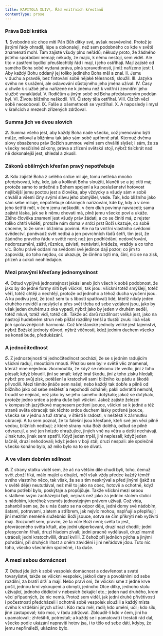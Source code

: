 ```yaml
---
title: KAPITOLA XLIV\. Řád vnitřních křesťanů
contentType: prose
---
```


<section>

### Práva Boží krátká

**_1._** Svobodné sic chce míti Pán Bůh dítky své, avšak nesvévolné. Protož je jistými řády ohradil, lépe a dokonaleji, než sem podobného co kde v světě znamenati mohl. Tam zajisté všudy plno neřádů; někudy proto, že žádného jistého spořádání nemají; někudy, že majíc, k němu nestojí, sem viděl. Ale tito v zastření bydlící přeušlechtilý řád i mají, i jeho ostříhají. Mají zajisté od samého Boha sobě vydaná práva, plná spravedlnosti, jimiž nařízeno jest: I. Aby každý Bohu oddaný jej toliko jediného Boha měl a znal. II. Jemu v duchu a pravdě, bez fintování sobě nějaké tělesnosti, sloužil. III. Jazyka svého ne k urážení, ale oslavování důstojného jeho jména užíval. IV. Časy a chvíle k službě jeho nařízené ne k jinému než k vnitřní i zevnitřní jeho službě vynakládal. V. Rodičům a jiným sobě od Boha představeným poddán byl. VI. Životu bližního neškodil. VII. Čistoty těla ostříhal. VIII. Cizích věcí sobě neosoboval. IX. Falše a ošemetnosti se vystříhal. X. A naposledy i mysl v šraňcích a mezech zřízených zdržoval.

### Summa jich ve dvou slovích

**_2._** Summa všeho jest, aby každý Boha nade všecko, což jmenováno býti může, miloval a bližnímu tak jako sám sobě upřímně přál. Kterouž dvěma slovy obsaženou práv Božích summou velmi sem chváliti slyšel; i sám, že za všecky nesčíslné zákony, práva a zřízení světská stojí, nýbrž tisíckrát nad ně dokonalejší jest, shledal a zkusil.

### Zákonů obšírných křesťan pravý nepotřebuje

**_3._** Kdo zajisté Boha z celého srdce miluje, tomu netřeba mnoho předpisovati, kdy, kde, jak a kolikrát Bohu sloužiti, klaněti se a jej ctíti má; protože samo to srdečné s Bohem spojení a ku poslušenství hotovost nejlibější jemu poctou jest a člověka, aby vždycky a všudy sám v sobě chválil a všemi činy svými slávu jeho obmýšlel, vede. Tak, kdo bližního jako sám sebe miluje, nepotřebuje obšírných nařizování, kde by, kdy a v čem jeho šetřiti měl, v čem jemu neškoditi, v čem dluh povinný navraceti; sama zajisté láska, jak se k němu chovati má, plně jemu všecko poví a ukáže. Zlého člověka znamení jest všudy práv žádati, a co se činiti má, z rejster toliko chtíti věděti, protože nám doma v srdci prst Boží ukazuje, co sobě chceme, to že sme i bližnímu povinni. Ale na ta vnitřní vlastního svědomí svědectví, poněvadž svět nedbá a jen povrchních řádů šetří, tím jest, že žádného pravého řádu v světě není; než jen podhlédání, nedověřování, nedorozumění, záští, různice, závisti, nenávisti, krádeže, vraždy a co toho víc. Bohu právě oddaní na svědomí své jedince dají pozor; co jim to zapovídá, do toho nejdou, co ukazuje, že činěno býti má, činí, nic se na zisk, přízeň a cokoli neohlédajíce.

### Mezi pravými křesťany jednomyslnost

**_4._** Odtud vyplývá jednostejnost jakási aneb jich všech k sobě podobnost, že jako by do jedné formy sliti byli všickni, tak jsou: všickni totéž smýšlejí, totéž věří, totéž chtějí a nechtějí, protože od jednoho a téhož ducha vyučeni jsou. A ku podivu jest, že (což sem tu s libostí spatřoval) lidé, kteříž nikdy jeden druhého neviděl a neslyšel a přes svět třeba od sebe vzdáleni jsou, jako by však jeden druhému z oka vypadl, nýbrž jako by jeden v druhém seděl, totéž mluví, totéž vidí, totéž cítí. Takže ač darů rozdílnost veliká jest, jako na nástroji hudebném strun neb píšťal rozdílný tenší a tlustší zvuk: libá však jich spoluvznějících harmonia. Což křesťanské jednoty veliké jest tajemství, nýbrž Božské jednoty důvod, nýbrž věčnosti, kdež jedním duchem všecko se konati bude, předukázání.

### A jednočitedlnost

**_5._** Z jednostejnosti té jednočitedlnost pochází, že se s jedním radujícím všickni radují, rmoutícím rmoutí. Přezlou sem byl v světě věc znamenal, kteráž mne nejednou zkormoutila, že když se někomu zle vedlo, jiní z toho plesali; když bloudil, jiní se smáli; když bral škodu, jiní z toho zisku hledali; nýbrž pro svůj zisk, potěšení a kratochvíl sami bližního ku pádu a škodě přivodili. Mezi těmito jináče sem našel; nebo každý tak dobře a pilně od bližního jako od sebe neštěstí a nepohodlí odháněl; pakli odvrátiti nemohl, troudil se nejináč, než jako by se jeho samého dotýkalo; jakož se dotýkalo, protože jedno srdce a jedna duše byli všickni. Jakož zajisté železní v kompasích jazýčkové magnesem potřeni jsouce, všickni se k jedné a též straně světa obracejí: tak těchto srdce duchem lásky potřené jsouce, všecka se v jednu a tuž stranu, v štěstí k radosti, v neštěstí k zármutku obracejí. A tu sem poznal, že to falešní jsou křesťané, kteří své jen věci pilně vedou, bližních nedbají; z které strany ruka Boží doléhá, odtud se pilně odvracují, a své jen hnízdo ohražujíce, jiných vně na větru a dešti nechávají. Jinak tuto, jinak sem spatřil. Když jeden trpěl, jiní neplesali; když jeden lačněl, druzí nehodovali; když jeden v boji stál, druzí nespali: ale společně všecko konáno bylo, až milo bylo na to se dívati.

### A ve všem dobrém sdílnost

**_6._** Z strany statku viděl sem, že ač na větším díle chudí byli, toho, čemuž svět zboží říká, málo mající a dbající, měl však vždy předce každý téměř svého vlastního něco, tak však, že se s tím neskrýval a před jinými (jakž se v světě děje) neututlával, než měl to jako na obec, hotově a ochotně, když komu potřebí bylo, poskýtaje a propůjčuje. Takže všickni mezi sebou s statkem svým zacházející byli, nejinak než jako za jedním stolem stolící s nádobím, kteréhož vesměs jednostejným právem užívají. Což vida, zahanbil sem se, že u nás často se na odpor děje, jedni domy své nádobím, šatami, potravami, zlatem a stříbrem, jak nejvíc mohou, naplňují a přeplňují; jiní mezitím neméně služebníci Boží jsouce, sotva se čím přikrýti neb vyživiti mají. Srozuměl sem, pravím, že ta vůle Boží není; světa to jest, převráceného světa křtalt, aby jedni ušperkovaní, druzí nazí chodili; jedni přesycením říhali, druzí hladem zívali; jedni pracně vydělávali, druzí marně utráceli; jedni kratochvílili, druzí kvílili. Z čehož při jedněch pýcha a jinými pohrdání, při druhých lítost a oněm závidění i jiní neřádové jdou. Tuto nic toho, všecko všechněm společné, i ta duše.

### A mezi sebou domácnost

**_7._** Odtud jde jich k sobě vespolek domácnost a odevřenost a svaté tovaryšství, takže se všickni vespolek, jakkoli dary a povoláními od sebe rozdílní, za bratří drží a mají. Nebo praví oni, že všickni sme z jedné krve pošlí, jednou krví vykoupeni a obmyti, jednoho Otce dítky, jednoho stolu užívající, jednoho dědictví v nebesích čekající etc.; jeden nad druhého, krom věcí případných, že nic nemá. Protož sem viděl, jak jedni druhé přívětivostí i počestností předcházeli i ochotně sobě vespolek sloužili a každý místa svého k vzdělání jiných užíval. Kdo radu měl, radil; kdo umění, učil; kdo sílu, jiné zastupoval; kdo moc, v řádu zdržoval. Zbloudil-li kdo v čem, jiní ho upamatovali; zhřešil-li, potrestali; a každý se i pamatovati i trestati rád dal, všecko podle ukázání napraviti hotov jsa, i to tělo od sebe dáti, kdyby, že jemu nepřináleží, ukázáno bylo.

</section>
